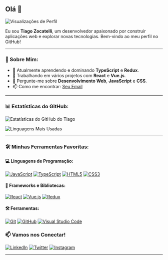 ## Olá 👋

![Visualizações de Perfil](https://komarev.com/ghpvc/?username=TiagoZocatelli&color=blue)

Eu sou **Tiago Zocatelli**, um desenvolvedor apaixonado por construir aplicações web e explorar novas tecnologias. Bem-vindo ao meu perfil no GitHub!

---

### 🚀 Sobre Mim:
- 🌱 Atualmente aprendendo e dominando **TypeScript** e **Redux**.
- 🔭 Trabalhando em vários projetos com **React** e **Vue.js**.
- 💬 Pergunte-me sobre **Desenvolvimento Web**, **JavaScript** e **CSS**.
- 📫 Como me encontrar: [Seu Email](mailto:your.email@example.com)

---

### 📊 Estatísticas do GitHub:

![Estatísticas do GitHub do Tiago](https://github-readme-stats.vercel.app/api?username=TiagoZocatelli&show_icons=true&theme=radical)

![Linguagens Mais Usadas](https://github-readme-stats.vercel.app/api/top-langs/?username=TiagoZocatelli&layout=compact&theme=radical)

---

### 🛠️ Minhas Ferramentas Favoritas:

#### 💻 Linguagens de Programação:
[![JavaScript](https://img.shields.io/badge/JavaScript-F7DF1E?style=for-the-badge&logo=javascript&logoColor=black)](https://www.javascript.com/)
[![TypeScript](https://img.shields.io/badge/TypeScript-007ACC?style=for-the-badge&logo=typescript&logoColor=white)](https://www.typescriptlang.org/)
[![HTML5](https://img.shields.io/badge/HTML5-E34F26?style=for-the-badge&logo=html5&logoColor=white)](https://developer.mozilla.org/en-US/docs/Web/HTML)
[![CSS3](https://img.shields.io/badge/CSS3-1572B6?style=for-the-badge&logo=css3&logoColor=white)](https://developer.mozilla.org/en-US/docs/Web/CSS)

#### 🧰 Frameworks e Bibliotecas:
[![React](https://img.shields.io/badge/React-20232A?style=for-the-badge&logo=react&logoColor=61DAFB)](https://reactjs.org/)
[![Vue.js](https://img.shields.io/badge/Vue.js-35495E?style=for-the-badge&logo=vue.js&logoColor=4FC08D)](https://vuejs.org/)
[![Redux](https://img.shields.io/badge/Redux-593D88?style=for-the-badge&logo=redux&logoColor=white)](https://redux.js.org/)

#### 🛠️ Ferramentas:
[![Git](https://img.shields.io/badge/Git-F05032?style=for-the-badge&logo=git&logoColor=white)](https://git-scm.com/)
[![GitHub](https://img.shields.io/badge/GitHub-181717?style=for-the-badge&logo=github&logoColor=white)](https://github.com/)
[![Visual Studio Code](https://img.shields.io/badge/Visual_Studio_Code-0078D4?style=for-the-badge&logo=visual%20studio%20code&logoColor=white)](https://code.visualstudio.com/)


### 📫 Vamos nos Conectar!

[![LinkedIn](https://img.shields.io/badge/LinkedIn-blue?style=for-the-badge&logo=linkedin)](https://www.linkedin.com/in/tiago-zocatelli-a237a62a0/)
[![Twitter](https://img.shields.io/badge/Twitter-1DA1F2?style=for-the-badge&logo=twitter&logoColor=white)](https://twitter.com/yourusername)
[![Instagram](https://img.shields.io/badge/Instagram-E4405F?style=for-the-badge&logo=instagram&logoColor=white)](https://instagram.com/yourusername)

---

